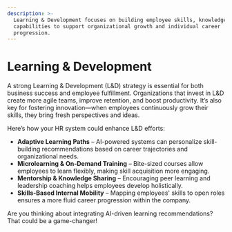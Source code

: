 ```yaml
---
description: >-
  Learning & Development focuses on building employee skills, knowledge, and
  capabilities to support organizational growth and individual career
  progression.
---
```


# Learning & Development

A strong Learning & Development (L\&D) strategy is essential for both business success and employee fulfillment. Organizations that invest in L\&D create more agile teams, improve retention, and boost productivity. It’s also key for fostering innovation—when employees continuously grow their skills, they bring fresh perspectives and ideas.

Here’s how your HR system could enhance L\&D efforts:

* **Adaptive Learning Paths** – AI-powered systems can personalize skill-building recommendations based on career trajectories and organizational needs.
* **Microlearning & On-Demand Training** – Bite-sized courses allow employees to learn flexibly, making skill acquisition more engaging.
* **Mentorship & Knowledge Sharing** – Encouraging peer learning and leadership coaching helps employees develop holistically.
* **Skills-Based Internal Mobility** – Mapping employees' skills to open roles ensures a more fluid career progression within the company.

Are you thinking about integrating AI-driven learning recommendations? That could be a game-changer!
